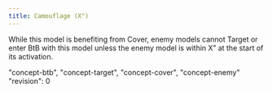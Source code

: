 ```yaml
---
title: Camouflage (X")
---
```

While this model is benefiting from Cover, enemy models cannot Target or enter BtB with this model unless the enemy model is within X” at the start of its activation.

"concept-btb", "concept-target", "concept-cover", "concept-enemy"
"revision": 0
